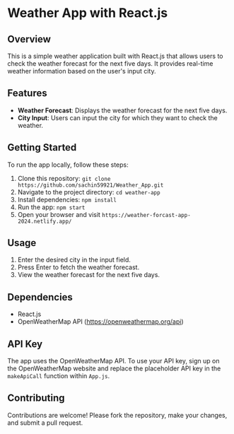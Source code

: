 # Weather App with React.js

## Overview
This is a simple weather application built with React.js that allows users to check the weather forecast for the next five days. It provides real-time weather information based on the user's input city.

## Features
- **Weather Forecast**: Displays the weather forecast for the next five days.
- **City Input**: Users can input the city for which they want to check the weather.

## Getting Started
To run the app locally, follow these steps:

1. Clone this repository: `git clone https://github.com/sachin59921/Weather_App.git`
2. Navigate to the project directory: `cd weather-app`
3. Install dependencies: `npm install`
4. Run the app: `npm start`
5. Open your browser and visit `https://weather-forcast-app-2024.netlify.app/`

## Usage
1. Enter the desired city in the input field.
2. Press Enter to fetch the weather forecast.
3. View the weather forecast for the next five days.

## Dependencies
- React.js
- OpenWeatherMap API (https://openweathermap.org/api)

## API Key
The app uses the OpenWeatherMap API. To use your API key, sign up on the OpenWeatherMap website and replace the placeholder API key in the `makeApiCall` function within `App.js`.


## Contributing
Contributions are welcome! Please fork the repository, make your changes, and submit a pull request.

